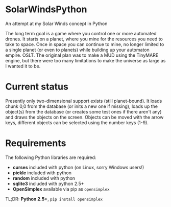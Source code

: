# SolarWindsPython
An attempt at my Solar Winds concept in Python

The long term goal is a game where you control one or more automated drones. It starts on a planet, where you mine for the resources you need to take to space. Once in space you can continue to mine, no longer limited to a single planet (or even to planets) while building up your automaton empire. OSLT. The original plan was to make a MUD using the TinyMARE engine, but there were too many limitations to make the universe as large as I wanted it to be.

# Current status
Presently only two-dimensional support exists (still planet-bound). It loads chunk 0,0 from the database (or inits a new one if missing), loads up the object(s) from the database (or creates some test ones if there aren't any) and draws the objects on the screen. Objects can be moved with the arrow keys, different objects can be selected using the number keys (1-9).

# Requirements
The following Python libraries are required:

  * **curses**			included with python (on Linux, sorry Windows users!)
  * **pickle**      included with python
  * **random**			included with python
  * **sqlite3**			included with python 2.5+
  * **OpenSimplex** 	available via pip as `opensimplex`

  TL;DR: **Python 2.5+**, `pip install opensimplex`
